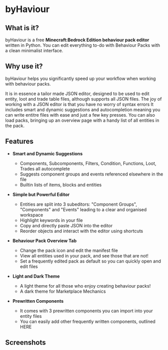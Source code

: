# byHaviour
## What is it?
byHaviour is a free **Minecraft:Bedrock Edition behaviour pack editor** written in Python. You can edit everything to-do with Behaviour Packs with a clean minimalist interface. 

## Why use it?
byHaviour helps you significantly speed up your workflow when working with behaviour packs. 

It is in essence a tailor made JSON editor, designed to be used to edit entity, loot and trade table files, although supports all JSON files. The joy of working with a JSON editor is that you have no worry of syntax errors
It includes smart and dynamic suggestions and autocompletion meaning you can write entitre files with ease and just a few key presses. 
You can also load packs, bringing up an overview page with a handy list of all entities in the pack.

## Features
 - **Smart and Dynamic Suggestions**
   - Components, Subcomponents, Filters, Condition, Functions, Loot, Trades all autocomplete
   - Suggests component groups and events referenced elsewhere in the file
   - Builtin lists of items, blocks and entities
 
 - **Simple but Powerful Editor**
   - Entities are split into 3 subeditors: "Component Groups", "Components" and "Events" leading to a clear and organised workspace
   - Highlight keywords in your file
   - Copy and directly paste JSON into the editor
   - Reorder objects and interact with the editor using shortcuts
 
 - **Behaviour Pack Overview Tab**
   - Change the pack icon and edit the manifest file
   - View all entities used in your pack, and see those that are not!
   - Set a frequently edited pack as default so you can quickly open and edit files
 
 - **Light and Dark Theme**
   - A light theme for all those who enjoy creating behaviour packs!
   - A dark theme for Marketplace Mechanics
   
 - **Prewritten Components**
   - It comes with 3 prewritten components you can import into your entity files
   - You can easily add other frequently written components, outlined HERE


## Screenshots
